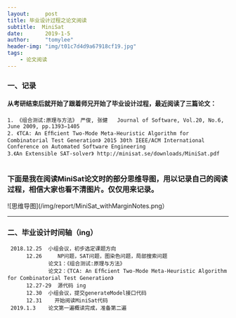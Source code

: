 ```yaml
---
layout:     post
title: 毕业设计过程之论文阅读
subtitle:  MiniSat
date:       2019-1-5
author:     "tomylee"
header-img: "img/t01c7d4d9a67918cf19.jpg"
tags:
    - 论文阅读
---
```


### 一、记录
#### 从考研结束后就开始了跟着师兄开始了毕业设计过程，最近阅读了三篇论文：

```
1. 《组合测试:原理与方法》 严俊, 张健   Journal of Software, Vol.20, No.6, June 2009, pp.1393−1405 
2. 《TCA: An Efﬁcient Two-Mode Meta-Heuristic Algorithm for Combinatorial Test Generation》 2015 30th IEEE/ACM International Conference on Automated Software Engineering
3.《An Extensible SAT-solver》 http://minisat.se/downloads/MiniSat.pdf


```
### 下面是我在阅读MiniSat论文时的部分思维导图，用以记录自己的阅读过程，相信大家也看不清图片。仅仅用来记录。

![思维导图](/img/report/MiniSat_withMarginNotes.png）

---
### 二、毕业设计时间轴（ing）
```
 2018.12.25  小组会议，初步选定课题方向
      12.26     NP问题，SAT问题，图染色问题，局部搜索问题  
             论文1：《组合测试:原理与方法》
             论文2：《TCA: An Efﬁcient Two-Mode Meta-Heuristic Algorithm for Combinatorial Test Generation》
      12.27-29  源代码 ing
      12.30  小组会议，提交generateModel接口代码
      12.31    开始阅读MiniSat代码
 2019.1.3    论文第一遍概读完成，准备第二遍
```
